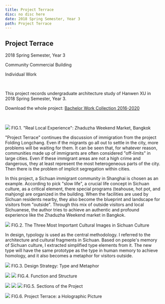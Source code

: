 ```yaml
---
title: Project Terrace
disc: no disc here
date: 2018 Spring Semester, Year 3
path: Project Terrace
---
```

<special>
</special>

## Project Terrace

2018 Spring Semester, Year 3 

Community Commercial Building

Individual Work

</br>

This project records undergraduate architecture study of Hanwen XU in 2018 Spring Semester, Year 3. 

Download the whole project: 
[Bachelor Work Collection 2016-2020](https://drive.google.com/file/d/18nhnH4e4g5r4zCdKg6TxR9Yo88CFOXmq/view?usp=drive_link)

</br>

<p id= "it">
<img src="../images/articles/design_05/1.jpg">
 FIG.1. "Real Local Experience": Zhaduzha Weekend Market, Bangkok
</p>

"Project Terrace" continues the discussion of immigration from the project Folding Longchang. Even if the migrants go all out to settle in the city, more problems will be waiting for them. It can be seen that, for whatever reason, communities made up of immigrants are often considered "off-limits" in large cities. Even if these immigrant areas are not a high crime and dangerous, they at least represent the most heterogeneous parts of the city. Then there is the problem of implicit segregation within cities.

In this project, a Sichuan immigrant community in Shanghai is chosen as an example. According to pick "slow life", a crucial life concept in Sichuan culture, as a critical element, there special programs (teahouse, hot pot, and mahjong) are organized in the building. When the facilities are used by Sichuan residents nearby, they also become the blueprint and landscape for visitors from "outside". Through this mix of outside visitors and local Sichuanese, the author tries to achieve an authentic and profound experience like the Zhaduzha Weekend market in Bangkok.

<p id= "it">
<img src="../images/articles/design_05/2.jpg">
 FIG.2. The Three Most Important Cultural Images in Sichuan Culture
</p>

In design, typology is used as the central methodology. I referred to the architecture and cultural fragments in Sichuan. Based on people's memory of Sichuan culture, I extracted simplified type elements from it. The new type will have the same prototype as the type in human memory to achieve homology, and it also becomes a metaphor for visitors outside.

<p id= "it">
<img src="../images/articles/design_05/3.jpg">
 FIG.3. Design Strategy: Type and Metaphor
</p>

<p id= "it">
<img src="../images/articles/design_05/4.jpg">
<img src="../images/articles/design_05/5.jpg">
 FIG.4. Function and Structure
</p>

<p id= "it">
<img src="../images/articles/design_05/6-1.jpg">
<img src="../images/articles/design_05/6-2.jpg">
<img src="../images/articles/design_05/6-3.jpg">
 FIG.5. Sections of the Project
</p>

<p id= "it">
<img src="../images/articles/design_05/7.jpg">
 FIG.6. Project Terrace: a Holographic Picture
</p>